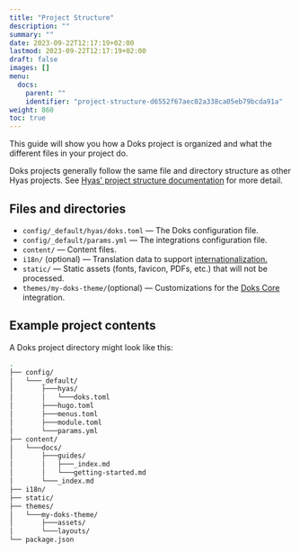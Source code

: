 ```yaml
---
title: "Project Structure"
description: ""
summary: ""
date: 2023-09-22T12:17:19+02:00
lastmod: 2023-09-22T12:17:19+02:00
draft: false
images: []
menu:
  docs:
    parent: ""
    identifier: "project-structure-d6552f67aec02a338ca05eb79bcda91a"
weight: 860
toc: true
---
```


This guide will show you how a Doks project is organized and what the different files in your project do.

Doks projects generally follow the same file and directory structure as other Hyas projects. See [Hyas' project structure documentation](https://docs.gethyas.com/guides/project-structure/) for more detail.

## Files and directories

- `config/_default/hyas/doks.toml` — The Doks configuration file.
- `config/_default/params.yml` — The integrations configuration file.
- `content/` — Content files.
- `i18n/` (optional) — Translation data to support [internationalization.](/guides/i18n/)
- `static/` — Static assets (fonts, favicon, PDFs, etc.) that will not be processed.
- `themes/my-doks-theme/`(optional) — Customizations for the [Doks Core](https://github.com/gethyas/doks-core) integration.

## Example project contents

A Doks project directory might look like this:

```bash
.
├── config/
│   └───_default/
│       ├───hyas/
│       │   └───doks.toml
│       ├───hugo.toml
│       ├───menus.toml
│       ├───module.toml
│       └───params.yml
├── content/
│   └───docs/
│       ├───guides/
│       │   ├───_index.md
│       │   └───getting-started.md
│       └───_index.md
├── i18n/
├── static/
├── themes/
│   └───my-doks-theme/
│       ├───assets/
│       └───layouts/
└── package.json
```
